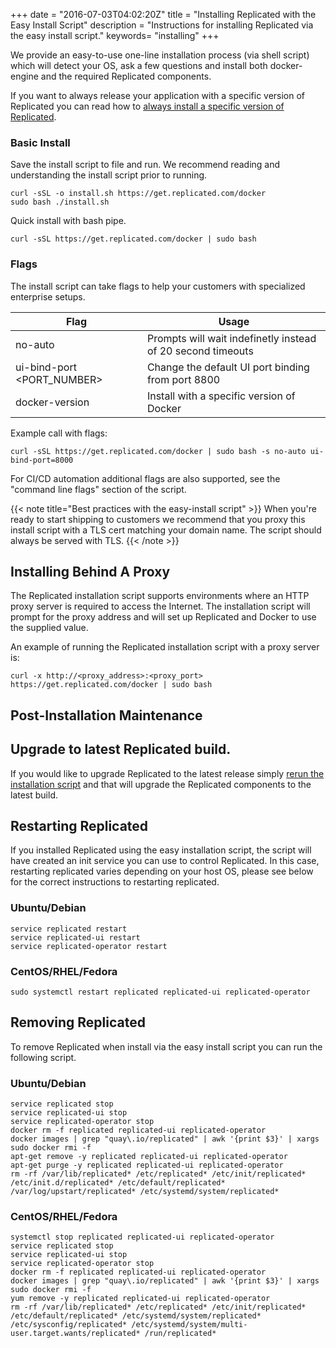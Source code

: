 +++
date = "2016-07-03T04:02:20Z"
title = "Installing Replicated with the Easy Install Script"
description = "Instructions for installing Replicated via the easy install script."
keywords= "installing"
+++

We provide an easy-to-use one-line installation process (via shell script) which will detect your OS, ask a few questions and install both docker-engine and the required Replicated components.

If you want to always release your application with a specific version of Replicated you can read how to [always install a specific version of Replicated](/kb/supporting-your-customers/install-known-versions/). 

### Basic Install

Save the install script to file and run.  We recommend reading and understanding the install script prior to running.

```shell
curl -sSL -o install.sh https://get.replicated.com/docker
sudo bash ./install.sh
```

Quick install with bash pipe.

```shell
curl -sSL https://get.replicated.com/docker | sudo bash
```

### Flags 

The install script can take flags to help your customers with specialized enterprise setups.

|Flag|Usage|
|----|-----|
|no-auto|Prompts will wait indefinetly instead of 20 second timeouts|
|ui-bind-port <PORT_NUMBER>|Change the default UI port binding from port 8800|
|docker-version <VERSION>|Install with a specific version of Docker|

Example call with flags:

```shell
curl -sSL https://get.replicated.com/docker | sudo bash -s no-auto ui-bind-port=8000
```

For CI/CD automation additional flags are also supported, see the "command line flags"
section of the script.

{{< note title="Best practices with the easy-install script" >}}
When you're ready to start shipping to customers we recommend that you proxy this install script with a TLS cert matching your domain name.  The script should always be served with TLS.
{{< /note >}}

## Installing Behind A Proxy
The Replicated installation script supports environments where an HTTP proxy server is required to access the Internet. The installation script will prompt for the proxy address and will set up Replicated and Docker to use the supplied value.

An example of running the Replicated installation script with a proxy server is:
```shell
curl -x http://<proxy_address>:<proxy_port> https://get.replicated.com/docker | sudo bash
```

## Post-Installation Maintenance

## Upgrade to latest Replicated build.
If you would like to upgrade Replicated to the latest release simply [rerun the installation script](https://www.replicated.com/docs/distributing-an-application/installing/#easy-installation) and that will upgrade the Replicated components to the latest build.

## Restarting Replicated
If you installed Replicated using the easy installation script, the script will have created an init service you can use to control Replicated. In this case, restarting replicated varies depending on your host OS, please see below for the correct instructions to restarting replicated.

### Ubuntu/Debian
```shell
service replicated restart
service replicated-ui restart
service replicated-operator restart
```

### CentOS/RHEL/Fedora
```shell
sudo systemctl restart replicated replicated-ui replicated-operator
```

## Removing Replicated
To remove Replicated when install via the easy install script you can run the following script.

### Ubuntu/Debian
```shell
service replicated stop
service replicated-ui stop
service replicated-operator stop
docker rm -f replicated replicated-ui replicated-operator
docker images | grep "quay\.io/replicated" | awk '{print $3}' | xargs sudo docker rmi -f
apt-get remove -y replicated replicated-ui replicated-operator
apt-get purge -y replicated replicated-ui replicated-operator
rm -rf /var/lib/replicated* /etc/replicated* /etc/init/replicated* /etc/init.d/replicated* /etc/default/replicated* /var/log/upstart/replicated* /etc/systemd/system/replicated*
```

### CentOS/RHEL/Fedora
```shell
systemctl stop replicated replicated-ui replicated-operator
service replicated stop
service replicated-ui stop
service replicated-operator stop
docker rm -f replicated replicated-ui replicated-operator
docker images | grep "quay\.io/replicated" | awk '{print $3}' | xargs sudo docker rmi -f
yum remove -y replicated replicated-ui replicated-operator
rm -rf /var/lib/replicated* /etc/replicated* /etc/init/replicated* /etc/default/replicated* /etc/systemd/system/replicated* /etc/sysconfig/replicated* /etc/systemd/system/multi-user.target.wants/replicated* /run/replicated*
```

